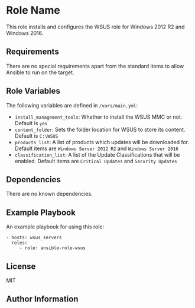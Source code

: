 Role Name
=========

This role installs and configures the WSUS role for Windows 2012 R2 and Windows 2016.

Requirements
------------

There are no special requirements apart from the standard items to allow Ansible to run on the target.

Role Variables
--------------

The following variables are defined in `/vars/main.yml`:
* `install_management_tools`: Whether to install the WSUS MMC or not.  Default is `yes`
* `content_folder`: Sets the folder location for WSUS to store its content.  Default is `C:\WSUS`
* `products_list`: A list of products which updates will be downloaded for.  Default items are `Windows Server 2012 R2` and `Windows Server 2016`
* `classification_list`: A list of the Update Classifications that will be enabled.  Default items are `Critical Updates` and `Security Updates`

Dependencies
------------

There are no known dependencies.

Example Playbook
----------------

An example playbook for using this role:

    - hosts: wsus_servers
      roles:
         - role: ansible-role-wsus

License
-------

MIT

Author Information
------------------
